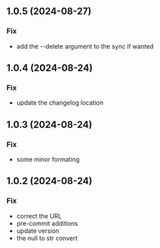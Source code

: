 ## 1.0.5 (2024-08-27)

### Fix

- add the --delete argument to the sync if wanted

## 1.0.4 (2024-08-24)

### Fix

- update the changelog location

## 1.0.3 (2024-08-24)

### Fix

- some minor formating

## 1.0.2 (2024-08-24)

### Fix

- correct the URL
- pre-commit additions
- update version
- the null to str convert
